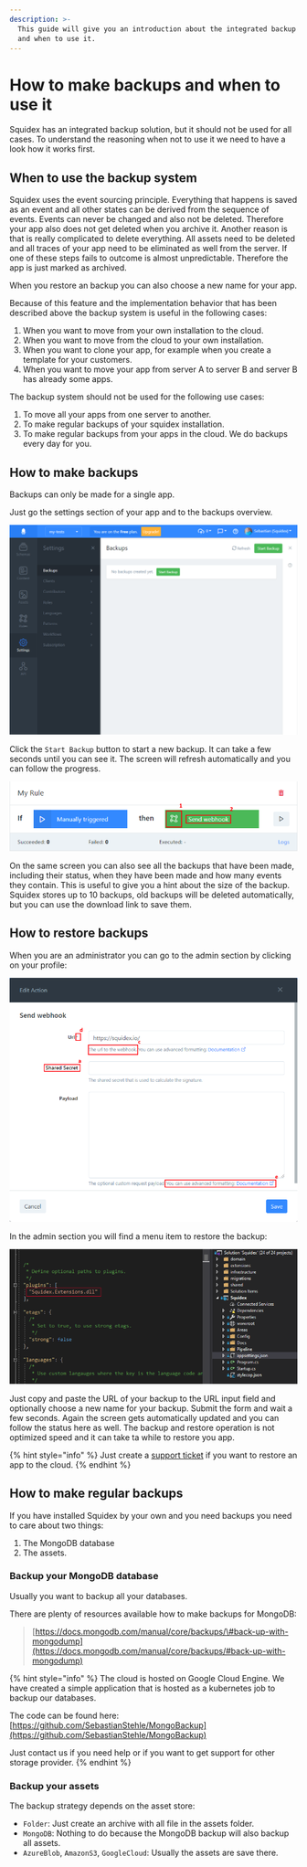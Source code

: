 ```yaml
---
description: >-
  This guide will give you an introduction about the integrated backup solution
  and when to use it.
---
```


# How to make backups and when to use it

Squidex has an integrated backup solution, but it should not be used for all cases. To understand the reasoning when not to use it we need to have a look how it works first.

## When to use the backup system

Squidex uses the event sourcing principle. Everything that happens is saved as an event and all other states can be derived from the sequence of events. Events can never be changed and also not be deleted. Therefore your app also does not get deleted when you archive it. Another reason is that is really complicated to delete everything. All assets need to be deleted and all traces of your app need to be eliminated as well from the server. If one of these steps fails to outcome is almost unpredictable. Therefore the app is just marked as archived.

When you restore an backup you can also choose a new name for your app.

Because of this feature and the implementation behavior that has been described above the backup system is useful in the following cases:

1. When you want to move from your own installation to the cloud.
2. When you want to move from the cloud to your own installation.
3. When you want to clone your app, for example when you create a template for your customers.
4. When you want to move your app from server A to server B and server B has already some apps.

The backup system should not be used for the following use cases:

1. To move all your apps from one server to another.
2. To make regular backups of your squidex installation.
3. To make regular backups from your apps in the cloud. We do backups every day for you.

## How to make backups

Backups can only be made for a single app.

Just go the settings section of your app and to the backups overview.

![Empty backups section](../../.gitbook/assets/image%20%2828%29.png)

Click the `Start Backup` button to start a new backup. It can take a few seconds until you can see it. The screen will refresh automatically and you can follow the progress.

![Completed backups](../../.gitbook/assets/image%20%2817%29.png)

On the same screen you can also see all the backups that have been made, including their status, when they have been made and how many events they contain. This is useful to give you a hint about the size of the backup. Squidex stores up to 10 backups, old backups will be deleted automatically, but you can use the download link to save them.

## How to restore backups

When you are an administrator you can go to the admin section by clicking on your profile:

![To the admin section](../../.gitbook/assets/image%20%2810%29.png)

In the admin section you will find a menu item to restore the backup:

![Backup just started](../../.gitbook/assets/image%20%2819%29.png)

Just copy and paste the URL of your backup to the URL input field and optionally choose a new name for your backup. Submit the form and wait a few seconds. Again the screen gets automatically updated and you can follow the status here as well. The backup and restore operation is not optimized speed and it can take ta while to restore you app.

{% hint style="info" %}
Just create a [support ticket](https://support.squidex.io) if you want to restore an app to the cloud.
{% endhint %}

## How to make regular backups

If you have installed Squidex by your own and you need backups you need to care about two things:

1. The MongoDB database
2. The assets.

### Backup your MongoDB database

Usually you want to backup all your databases.

There are plenty of resources available how to make backups for MongoDB:

> [https://docs.mongodb.com/manual/core/backups/\#back-up-with-mongodump](https://docs.mongodb.com/manual/core/backups/#back-up-with-mongodump)

{% hint style="info" %}
The cloud is hosted on Google Cloud Engine. We have created a simple application that is hosted as a kubernetes job to backup our databases.

The code can be found here: [https://github.com/SebastianStehle/MongoBackup](https://github.com/SebastianStehle/MongoBackup)

Just contact us if you need help or if you want to get support for other storage provider.
{% endhint %}

### Backup your assets

The backup strategy depends on the asset store:

* `Folder`: Just create an archive with all file in the assets folder.
* `MongoDB`: Nothing to do because the MongoDB backup will also backup all assets.
* `AzureBlob`, `AmazonS3`, `GoogleCloud`: Usually the assets are save there.

